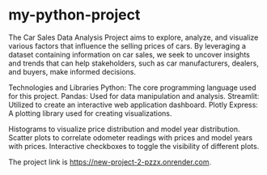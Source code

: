 # my-python-project 
The Car Sales Data Analysis Project aims to explore, analyze, and visualize various factors that influence the selling prices of cars. By leveraging a dataset containing information on car sales, we seek to uncover insights and trends that can help stakeholders, such as car manufacturers, dealers, and buyers, make informed decisions.

Technologies and Libraries
Python: The core programming language used for this project.
Pandas: Used for data manipulation and analysis.
Streamlit: Utilized to create an interactive web application dashboard.
Plotly Express: A plotting library used for creating visualizations. 

Histograms to visualize price distribution and model year distribution. Scatter plots to correlate odometer readings with prices and model years with prices. Interactive checkboxes to toggle the visibility of different plots.

The project link is https://new-project-2-pzzx.onrender.com.
